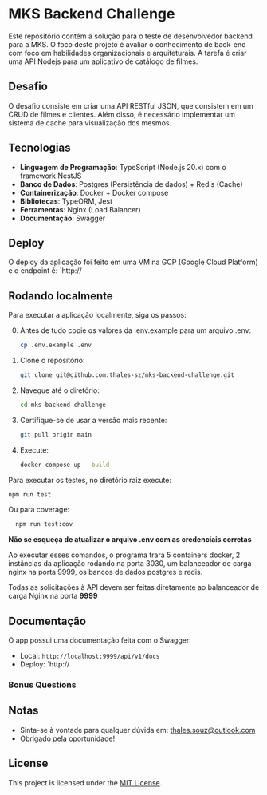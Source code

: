 # MKS Backend Challenge

Este repositório contém a solução para o teste de desenvolvedor backend para a MKS. O foco deste projeto é avaliar o conhecimento de back-end com foco em habilidades organizacionais e arquiteturais. A tarefa é criar uma API Nodejs para um aplicativo de catálogo de filmes.

## Desafio

O desafio consiste em criar uma API RESTful JSON, que consistem em um CRUD de filmes e clientes. Além disso, é necessário implementar um sistema de cache para visualização dos mesmos.

## Tecnologias

- **Linguagem de Programação**: TypeScript (Node.js 20.x) com o framework NestJS
- **Banco de Dados**: Postgres (Persistência de dados) + Redis (Cache)
- **Containerização**: Docker + Docker compose
- **Bibliotecas**: TypeORM, Jest
- **Ferramentas**: Nginx (Load Balancer)
- **Documentação**: Swagger

## Deploy

O deploy da aplicação foi feito em uma VM na GCP (Google Cloud Platform) e o endpoint é: `http://

## Rodando localmente

Para executar a aplicação localmente, siga os passos:

0. Antes de tudo copie os valores da .env.example para um arquivo .env:
    ```bash
    cp .env.example .env
    ```

1. Clone o repositório: 
    ```bash
    git clone git@github.com:thales-sz/mks-backend-challenge.git
    ```
2. Navegue até o diretório:
    ```bash
    cd mks-backend-challenge
    ```
3. Certifique-se de usar a versão mais recente:
    ```bash
    git pull origin main
    ```
4. Execute:
    ```bash
   docker compose up --build
    ```

Para executar os testes, no diretório raiz execute:
   ```bash
   npm run test
  ```

Ou para coverage:
  ```bash
    npm run test:cov
  ```

**Não se esqueça de atualizar o arquivo .env com as credenciais corretas**


Ao executar esses comandos, o programa trará 5 containers docker, 2 instâncias da aplicação rodando na porta 3030, um balanceador de carga nginx na porta 9999, os bancos de dados postgres e redis.

Todas as solicitações à API devem ser feitas diretamente ao balanceador de carga Nginx na porta **9999**

## Documentação

O app possui uma documentação feita com o Swagger: 

- Local: `http://localhost:9999/api/v1/docs`
- Deploy: `http://

### Bonus Questions

## Notas

- Sinta-se à vontade para qualquer dúvida em: thales.souz@outlook.com
- Obrigado pela oportunidade!

## License

This project is licensed under the [MIT License](LICENSE).